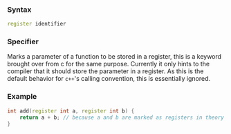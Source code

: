 ### Syntax
```c++
register identifier
```
### Specifier
Marks a parameter of a function to be stored in a register, this is a keyword brought over from c for the same purpose. Currently it only hints to the compiler that it should store the parameter in a register. As this is the default behavior for `c++`'s calling convention, this is essentially ignored.
### Example
```c++
int add(register int a, register int b) {
	return a + b; // because a and b are marked as registers in theory they won't have an address*
}
```